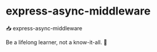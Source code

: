 # express-async-middleware

📥 express-async-middleware


<!-- INSPIRATIONAL_QUOTE_START -->
Be a lifelong learner, not a know-it-all.
🐯
<!-- INSPIRATIONAL_QUOTE_END -->
